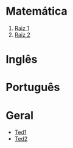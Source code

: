 # Matemática

1. [Raiz 1](https://www.youtube.com/watch?v=T4JOIf5Sj2w)
2. [Raiz 2](https://www.youtube.com/watch?v=7kd_3Ngzggc)


# Inglês




# Português



# Geral

* [Ted1](https://www.ted.com/talks/adora_svitak_what_adults_can_learn_from_kids)
* [Ted2](https://www.ted.com/talks/beau_lotto_amy_o_toole_science_is_for_everyone_kids_included?referrer=playlist-talks_to_watch_with_kids&language=en)
